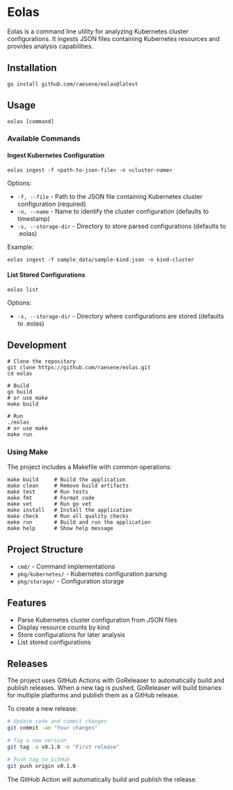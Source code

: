 # Eolas

Eolas is a command line utility for analyzing Kubernetes cluster configurations. It ingests JSON files containing Kubernetes resources and provides analysis capabilities.

## Installation

```
go install github.com/raesene/eolas@latest
```

## Usage

```
eolas [command]
```

### Available Commands

#### Ingest Kubernetes Configuration

```
eolas ingest -f <path-to-json-file> -n <cluster-name>
```

Options:
- `-f, --file` - Path to the JSON file containing Kubernetes cluster configuration (required)
- `-n, --name` - Name to identify the cluster configuration (defaults to timestamp)
- `-s, --storage-dir` - Directory to store parsed configurations (defaults to .eolas)

Example:
```
eolas ingest -f sample_data/sample-kind.json -n kind-cluster
```

#### List Stored Configurations

```
eolas list
```

Options:
- `-s, --storage-dir` - Directory where configurations are stored (defaults to .eolas)

## Development

```
# Clone the repository
git clone https://github.com/raesene/eolas.git
cd eolas

# Build
go build
# or use make
make build

# Run
./eolas
# or use make
make run
```

### Using Make

The project includes a Makefile with common operations:

```
make build     # Build the application
make clean     # Remove build artifacts
make test      # Run tests
make fmt       # Format code
make vet       # Run go vet
make install   # Install the application
make check     # Run all quality checks
make run       # Build and run the application
make help      # Show help message
```

## Project Structure

- `cmd/` - Command implementations
- `pkg/kubernetes/` - Kubernetes configuration parsing
- `pkg/storage/` - Configuration storage

## Features

- Parse Kubernetes cluster configuration from JSON files
- Display resource counts by kind
- Store configurations for later analysis
- List stored configurations

## Releases

The project uses GitHub Actions with GoReleaser to automatically build and publish releases. When a new tag is pushed, GoReleaser will build binaries for multiple platforms and publish them as a GitHub release.

To create a new release:

```bash
# Update code and commit changes
git commit -am "Your changes"

# Tag a new version
git tag -a v0.1.0 -m "First release"

# Push tag to GitHub
git push origin v0.1.0
```

The GitHub Action will automatically build and publish the release.